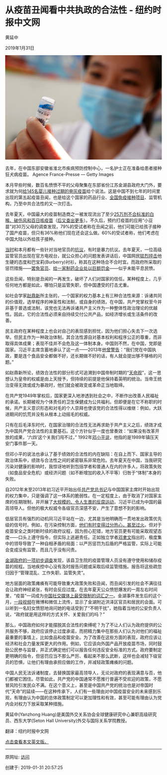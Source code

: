 # 从疫苗丑闻看中共执政的合法性 - 纽约时报中文网

黄延中

2019年1月31日

![图20190131-1疫苗](图20190131-1疫苗.jpg)

去年，在中国东部安徽省淮北市疾病预防控制中心，一名护士正在准备给患者接种狂犬病疫苗。 Agence France-Presse — Getty Images

本月早些时候，数百名愤愤不平的父母聚集在东部省份江苏金湖县政府大门外，要求就为何[给145名婴儿接种过期的脊灰疫苗](https://cn.nytimes.com/business/20190115/china-vaccine-scandal-protests/)给个说法。这是中国不到七年的时间里出现的第五起疫苗丑闻，也是给这个国家的药品行业、[全国免疫接种项目](http://www.wpro.who.int/china/mediacentre/releases/2015/20150429/en/)、监管机构，乃至中共合法性的又一次打击。

去年夏天，中国最大的疫苗制造商之一被发现流出了至少[25万剂不合标准的白喉、破伤风和百日咳疫苗](https://cn.nytimes.com/china/20180724/china-vaccines-scandal-investigation/)（[后又查出更多](https://cn.nytimes.com/china/20180820/china-vaccines-scandal/)）。不久后，预约打疫苗的应用“小豆苗”对30万父母的调查发现，79%的受试者称在丑闻之前，他们可能已给孩子接种了国产疫苗，但只有36%称他们现在还会这么做。60%的受试者称，他们考虑在中国大陆以外给孩子接种。

[当时](https://cn.nytimes.com/china/20180731/china-protest-faulty-vaccines/)和本月都有一些针对当地官员的[抗议](https://www.scmp.com/video/china/2181730/chinese-official-appears-be-beaten-protest-over-vaccine-scandal)，有时是暴力抗议。去年夏天，一位高级监管官员出现在官方电视台，就公众担心的问题发表讲话后，中国网民[猛烈抨击](https://edition.cnn.com/2018/07/25/asia/china-vaccine-censorship-intl/index.html)他生硬的态度和巴宝莉(Burberry)衬衫，称其在这种场合不合时宜。而政府所采取的惩罚措施——[罢免官员](https://cn.nytimes.com/china/20180820/china-vaccines-scandal/)、[给一家制药企业处以巨额罚金](https://cn.nytimes.com/china/20181018/china-vaccine-fine/)——似乎未能平息民愤。

这些丑闻，特别是丑闻的一再发生，破坏了人们对国家的信任。某种程度上，几乎任何地方都是如此，哪怕只是监管失职，但中国遭受的打击尤重。

如社会学家[赵鼎新](https://sociology.uchicago.edu/directory/dingxin-zhao)所主张的，一个国家的权力基本上有三种合法性来源：诉诸共同的价值观，选举程序的神圣性和法制，或自身的绩效。在中国，共产党掌权至今并非基于普选或法制，该党也无法再诉诸共产主义作为一种整体性政治理论的优越性。因此，它的合法性必须来自持续交付公共产品，如经济增长或生活条件的改善。

民主政府在某种程度上也会对自己的表现感到担忧，因为他们担心失去下一次选举。但民主作为一种政治体制，其合法性源自对基本权利和程序公正的尊重，而非取得具体成果；表现不佳并不会危及这一体制本身。中国则不然，在中国，党即是国家。习近平主席含蓄地承认了这一点——2013年[他曾警告](http://znzg.xynu.edu.cn/a/2017/07/20024.html)：“我们党在中国执政，要是连个食品安全都做不好，还长期做不好的话，有人就会提出够不够格的问题。”

如赵鼎新所论，绩效合法性的部分形式可追溯到中国帝制时期的“[天命观](https://www.britannica.com/topic/tianming)”，这一思想认为皇帝的权威是由上天授予，但持续的前提是他保持着英明的统治。当帝王统治变得无效或成为暴政时，他们就会被政变或革命正当地取缔。

在共产党1949年掌权后，国家更深入地渗透到社会之中，不断作出改善人民福祉的承诺。长期被视为个体责任的卫生保健成为公共福利。但即便是在它不称职的时候，共产主义意识形态和对毛的个人崇拜也使该党的合法性得以维继：例如，大跃进期间的饥荒并没有从根本上动摇毛的权威。

只有在后毛泽东时代，在国家治理的合法性无法再求助于共产主义之后，绩效才成为中国共产党合法性的主要基石。这个方针似乎一度也曾奏效：“如果没有改革开放的成果，‘六四’这个关我们闯不过，” 1992年[邓小平说](https://dengxiaopingworks.wordpress.com/2013/03/18/excerpts-from-talks-given-in-wuchang-shenzhen-zhuhai-and-shanghai/)，他指的是1989年镇压天安门事件那一天。

但邓小平的说法也承认了基于绩效的合法性的内在缺陷：在自上而下、国家主导的政治体系中，绩效与合法性之间的紧密联系非常危险。去年夏天在中国，当我研究污染对健康的影响时，我惊讶地听到包括学者和普通人在内的许多人，将政策失败（如食品安全危机）或经济问题（如不断增加的收入不平等）归咎于“体制”本身的失败。

自2012年末至2013年初习近平开始出任[共产党总书记](https://www.nytimes.com/2012/11/15/world/asia/communists-conclude-party-congress-in-china.html?module=inline)与中国国家主席时开始出现的权力集中，只是强调了这一体系的脆弱性。在一定程度上，由于取消了对国家主席的任期限制，并开展了[大规模的、令人生畏的反腐运动](https://cn.nytimes.com/china/20171130/china-xi-jinping-anticorruption/)，习近平已成为中国的最高领导人。但他的极大权威令各级官员深感不安，产生了意想不到的影响。

低层官员有强烈的动机同习近平站在一边，尤其是当他明确而一贯地发出政策优先级的信号时。例如，在污染控制方面，[他们有时变得过分热心，甚至过火](https://cn.nytimes.com/opinion/20180116/china-environmental-policies-wrong/)。但对于疫苗安全之类时断时续的政府议程，因为担心犯错，地方官员更有可能采取观望态度——口头上遵守指令，但实际上逃避责任。正如独立学者[邓聿文](https://cn.nytimes.com/opinion/20181204/bits-of-advice-chairman-xi/?utm_source=top10-in-article&utm_medium=email&utm_campaign=web)指出的，极度集中的领导导致了一种自相矛盾的局面：以严厉惩罚为后盾的严格监管，实际上可能会变成没有监管，而且几乎没有问责。

[金湖政府的一项初步调查](https://finance.sina.cn/2019-01-10/detail-ihqhqcis4826758.d.html?cre=wappage&mod=r&loc=2&r=9&doct=0&rfunc=34&tj=none&cref=cj)发现，该县卫生院的疫苗管理人员没有遵守使用和储存疫苗的规程。当地疾控中心没有及时报告问题或采取后续监管措施。报告将这些疏忽归因于“管理混乱、工作失职、监管失灵”。

地方层面的政策瘫痪有可能导致重大政策失败和丑闻，而丑闻引发的社会不满往往会让政府神经紧张，有时会反应过度。在去年夏天公众愤怒爆发的一周左右时间里，“疫苗”一词成为[中国社交媒体上最受限制的词汇之一](https://www.scmp.com/news/china/society/article/2156691/china-censors-social-media-posts-about-vaccine-scandal-monitor)。金湖事件发生后的这个月，[一段视频](https://twitter.com/HuaYong798/status/1084432497331429378)在微博和微信上流传，显示了金湖附近洪泽区官员和居民的会面。可以听到一名妇女愤怒地询问她的电话受到了“不明干扰”，她指着当地的公安负责人说，“政府就是用这样的方式关怀、关爱我们的吗？”

那么，中国政府如何才能摆脱其合法性的束缚呢？为了不让人们认为政府提供的公共服务不够，政府应该停止过度承诺，而把精力集中在那些人们认为对他们的福祉最重要的事情上，比如食品和疫苗安全。为了改善在这些方面的表现，政府应该让经济和社会力量发挥更大的作用。例如，它应该向外国产品开放疫苗市场，同时鼓励公民参与监督，并正式确定他们可以报告任何违反安全标准的方式。政府要制定更明确的指令，但惩罚应当不那么严厉、看起来不那么武断，这样也会减轻下级官员的恐惧，让他们有理由承担应做的工作，并减轻政策瘫痪的问题。

中国人民无法诉诸制度，去替换国家最高领导人，无论对政府的表现满意与否，他们都被它困住。尽管如此，共产党的中国通常不愿推行普遍不受欢迎的政策，不愿冒风险引发民众不满。在这个意义上，甚至是中国共产党的统治也是对帝国时代“天命”的延续——在这种传承下，人们有一些理由对中国疫苗安全的未来感到乐观，有理由认为中国的总体政策制定可以更加理性和有效，甚至可能有理由认为党内会对权力下放采取某种措施。

黄延中(Yanzhong Huang)是美国外交关系协会全球健康研究中心兼职高级研究员、西东大学(Seton Hall University)外交与国际关系学院教授。

翻译：纽约时报中文网

[点击查看本文英文版。](https://www.nytimes.com/2019/01/30/opinion/china-vaccine-scandal-legitimacy.html)

------

原网址: [访问](https://cn.nytimes.com/opinion/20190131/china-vaccine-scandal-legitimacy/?utm_source=tw-nytimeschinese&utm_medium=social&utm_campaign=cur)

创建于: 2019-01-31 20:57:25